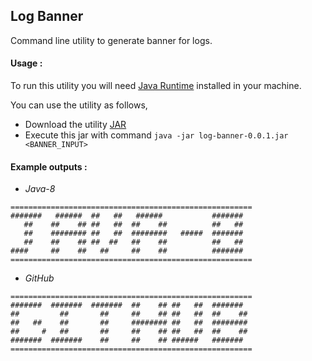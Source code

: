 ## Log Banner

Command line utility to generate banner for logs.

#### Usage :

To run this utility you will need [Java Runtime](https://www.oracle.com/in/java/technologies/javase/jdk11-archive-downloads.html) installed in your machine.

You can use the utility as follows,

- Download the utility [JAR](https://github.com/akash-rt/log-banner/releases/download/0.0.1/log-banner-0.0.1.jar)
- Execute this jar with command `java -jar log-banner-0.0.1.jar <BANNER_INPUT>`


#### Example outputs : 

- _Java-8_

```
======================================================
#######   ######  ##   ##   ######           #######  
   ##    ##    ## ##   ##  ##    ##          ##   ##  
   ##    ######## ##   ##  ########   #####  #######  
   ##    ##    ## ##  ##   ##    ##          ##   ##  
####     ##    ##   ##     ##    ##          #######  
======================================================
```

- _GitHub_

```
======================================================
#######  #######  #######  ##    ## ##   ##  #######  
##         ##       ##     ##    ## ##   ##  ##    ## 
##   ##    ##       ##     ######## ##   ##  ######## 
##     #   ##       ##     ##    ## ##   ##  ##    ## 
#######  #######    ##     ##    ## ######   #######  
======================================================
```
